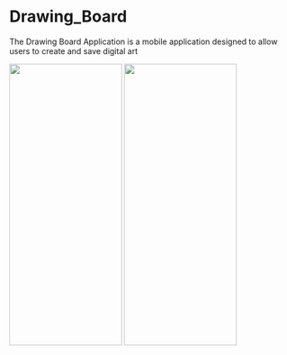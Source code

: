 # Drawing_Board
The Drawing Board Application is a mobile application designed to allow users to create and save digital art

<img src="https://github.com/prPrashant786/Drawing_Board/assets/87211595/e19ed045-ec64-4a41-980c-e83b8360c33a" width="200" height="500">
<img src="https://github.com/prPrashant786/Drawing_Board/assets/87211595/90ee7948-d18b-4931-9709-b726b4c9bf44" width="200" height="500">

